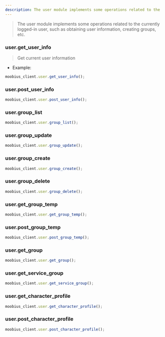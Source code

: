```yaml
---
description: The user module implements some operations related to the currently logged-in user, such as obtaining user information, creating groups, etc.
---
```


> The user module implements some operations related to the currently logged-in user, such as obtaining user information, creating groups, etc.

### user.get_user_info

> Get current user information

- Example:

```javascript
moobius_client.user.get_user_info();
```

### user.post_user_info

```javascript
moobius_client.user.post_user_info();
```

### user.group_list

```javascript
moobius_client.user.group_list();
```

### user.group_update

```javascript
moobius_client.user.group_update();
```

### user.group_create

```javascript
moobius_client.user.group_create();
```

### user.group_delete

```javascript
moobius_client.user.group_delete();
```

### user.get_group_temp

```javascript
moobius_client.user.get_group_temp();
```

### user.post_group_temp

```javascript
moobius_client.user.post_group_temp();
```

### user.get_group

```javascript
moobius_client.user.get_group();
```

### user.get_service_group

```javascript
moobius_client.user.get_service_group();
```

### user.get_character_profile

```javascript
moobius_client.user.get_character_profile();
```

### user.post_character_profile

```javascript
moobius_client.user.post_character_profile();
```
